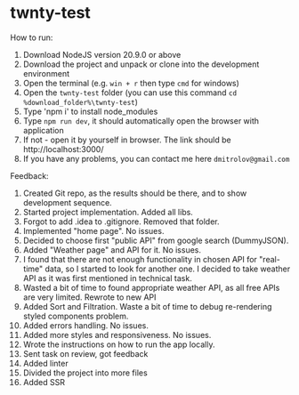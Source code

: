 # twnty-test

How to run:
1. Download NodeJS version 20.9.0 or above
2. Download the project and unpack or clone into the development environment
3. Open the terminal (e.g. `win + r` then type `cmd` for windows)
4. Open the `twnty-test` folder (you can use this command `cd %download_folder%\twnty-test`)
5. Type 'npm i' to install node_modules
6. Type `npm run dev`, it should automatically open the browser with application
7. If not - open it by yourself in browser. The link should be http://localhost:3000/
8. If you have any problems, you can contact me here `dmitrolov@gmail.com`

Feedback:
1. Created Git repo, as the results should be there, and to show development sequence.
2. Started project implementation. Added all libs.
3. Forgot to add .idea to .gitignore. Removed that folder.
4. Implemented "home page". No issues.
5. Decided to choose first "public API" from google search (DummyJSON). 
6. Added "Weather page" and API for it. No issues.
7. I found that there are not enough functionality in chosen API for "real-time" data, so I started to look for another one. I decided to take weather API as it was first mentioned in technical task.
8. Wasted a bit of time to found appropriate weather API, as all free APIs are very limited. Rewrote to new API
9. Added Sort and Filtration. Waste a bit of time to debug re-rendering styled components problem.
10. Added errors handling. No issues.
11. Added more styles and responsiveness. No issues.
12. Wrote the instructions on how to run the app locally.
13. Sent task on review, got feedback
14. Added linter
15. Divided the project into more files
16. Added SSR
